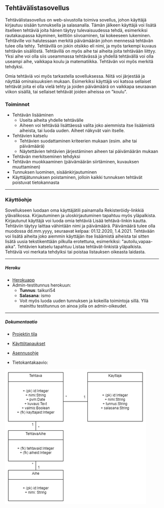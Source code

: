 ## Tehtävälistasovellus

Tehtävälistasovellus on web-sivustolla toimiva sovellus, johon käyttäjä kirjautuu sisään tunnuksella ja salasanalla. Tämän jälkeen käyttäjä voi lisätä itselleen tehtäviä joita hänen täytyy tulevaisuudessa tehdä, esimerkiksi rautakaupassa käyminen, keittiön siivoaminen, tai kokeeseen lukeminen. Tehtäville voi halutessaan merkitä päivämäärän johon mennessä tehtävän tulee olla tehty. Tehtävillä on jokin otsikko eli nimi, ja myös tarkempi kuvaus tehtävän sisällöstä. Tehtävillä on myös aihe tai aiheita joita tehtävään liittyy. Yksi aihe voi olla siis useammassa tehtävässä ja yhdellä tehtävällä voi olla useampi aihe, vaikkapa koulu ja matematiikka. Tehtävän voi myös merkitä tehdyksi.

Omia tehtäviä voi myös tarkastella sovelluksessa. Niitä voi järjestää ja näyttää ominaisuuksien mukaan. Esimerkiksi käyttäjä voi katsoa sellaiset tehtävät joita ei olla vielä tehty ja joiden päivämäärä on vaikkapa seuraavan viikon sisällä, tai sellaiset tehtävät joiden aiheissa on "koulu".

### Toiminnot

+ Tehtävän lisääminen
  + Useita aiheita yhdelle tehtävälle
  + Aiheen voi tehtävää lisättäessä valita joko aiemmista itse lisäämistä aiheista, tai luoda uuden. Aiheet näkyvät vain itselle.
+ Tehtävien katselu
  + Tehtävien suodattaminen kriteerien mukaan (esim. aihe tai päivämäärä)
  + Näytettävien tehtävien järjestäminen aiheen tai päivämäärän mukaan
+ Tehtävän merkitseminen tehdyksi
+ Tehtävän muokkaaminen (päivämäärän siirtäminen, kuvauksen muuttaminen)
+ Tunnuksen luominen, sisäänkirjautuminen
+ Käyttäjätunnuksen poistaminen, jolloin kaikki tunnuksen tehtävät poistuvat tietokannasta
___
### Käyttöohje

Sovellukseen luodaan oma käyttäjätili painamalla Rekisteröidy-linkkiä ylävalikossa. Kirjautuminen ja uloskirjautuminen tapahtuu myös yläpalkista. Kirjautunut käyttäjä voi luoda omia tehtäviä Lisää tehtävä-linkin kautta. Tehtäviin täytyy laittaa vähintään nimi ja päivämäärä. Päivämäärä tulee olla muodossa dd.mm.yyyy, seuraavat kelpaa: 01.12.2020, 1.4.2021. Tehtävään voi lisätä aiheita joko aiemmin käyttäjän itse lisäämistä aiheista tai sitten lisätä uusia tekstikenttään pilkulla erotettuna, esimerkiksi: "autoilu,vapaa-aika". Tehtävien katselu tapahtuu Listaa tehtävät-linkistä yläpalkista. Tehtäviä voi merkata tehdyiksi tai poistaa listauksen oikeasta laidasta.
___
##### Heroku

+ [Herokuapp](https://tehtavalistasovellus.herokuapp.com/tehtava)
+ Admin-testitunnus herokuun:
  + __Tunnus__: taikuri54
  + __Salasana__: ismo
  + Voit myös luoda uuden tunnuksen ja kokeilla toimintoja sillä. Yllä mainittu testitunnus on ainoa jolla on admin-oikeudet.
___
##### Dokumentaatio

+ [Projektin tila](https://github.com/ShootingStar91/tehtavalistasovellus/blob/master/documentation/projektin_tila.md)
+ [Käyttötapaukset](https://github.com/ShootingStar91/tehtavalistasovellus/blob/master/documentation/kayttotapaukset.md)
+ [Asennusohje](https://github.com/ShootingStar91/tehtavalistasovellus/blob/master/documentation/asennusohje.md)

+ Tietokantakaavio:

![Tietokantakaavio (tehtävälistasovellus)](
https://github.com/ShootingStar91/tehtavalistasovellus/blob/master/documentation/tietokantakaavio.jpg
 "Tietokantakaavio")
